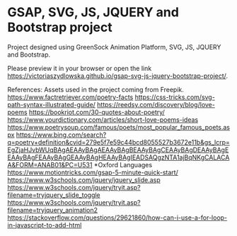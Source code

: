 # GSAP, SVG, JS, JQUERY and Bootstrap project

Project designed using GreenSock Animation Platform, SVG, JS, JQUERY and Bootstrap. 

Please preview it in your browser or open the link https://victoriaszydlowska.github.io/gsap-svg-js-jquery-bootstrap-project/.

References:
Assets used in the project coming from Freepik.
https://www.factretriever.com/poetry-facts 
https://css-tricks.com/svg-path-syntax-illustrated-guide/
https://reedsy.com/discovery/blog/love-poems
https://bookriot.com/30-quotes-about-poetry/
https://www.yourdictionary.com/articles/short-love-poems-ideas 
https://www.poetrysoup.com/famous/poets/most_popular_famous_poets.aspx
https://www.bing.com/search?q=poetry+definition&cvid=279e5f7e59c44bcd8055527b3672e11b&gs_lcrp=EgZjaHJvbWUqBAgAEAAyBAgAEAAyBAgBEAAyBAgCEAAyBAgDEAAyBAgEEAAyBAgFEAAyBAgGEAAyBAgHEAAyBAgIEADSAQgzNTA1ajBqNKgCALACAA&FORM=ANAB01&PC=U531
*Oxford Languages 
https://www.motiontricks.com/gsap-5-minute-quick-start/ 
https://www.w3schools.com/jquery/jquery_slide.asp 
https://www.w3schools.com/jquery/tryit.asp?filename=tryjquery_slide_toggle
https://www.w3schools.com/jquery/tryit.asp?filename=tryjquery_animation2
https://stackoverflow.com/questions/29621860/how-can-i-use-a-for-loop-in-javascript-to-add-html

